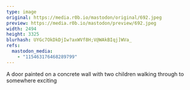 ```yaml
---
type: image
original: https://media.r0b.io/mastodon/original/692.jpeg
preview: https://media.r0b.io/mastodon/preview/692.jpeg
width: 2494
height: 3325
blurhash: UYGc7OkDkDjIw?axWVf8H;V@WAkBIqj]WVa_
refs:
  mastodon_media:
    - "115463176468289799"
---
```


A door painted on a concrete wall with two children walking through to somewhere exciting 

